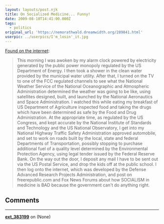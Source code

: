 ```yaml
---
layout: layouts/post.njk
title: On Socialized Medicine... Funny!
date: 2009-08-10T14:41:00.000Z
tags:
  - politics
original_url: 'https://nemorathwald.dreamwidth.org/289841.html'
userpic: ../userpics/I'm_losin'_it.jpg
---
```

[Found on the internet](http://imgur.com/5RkJK.png):

> This morning I was awoken by my alarm clock powered by electricity generated by the public power monopoly regulated by the US Department of Energy. I then took a shower in the clean water provided by the municipal water utility. After that, I turned on the TV to one of the FCC regulated channels to see what the National Weather Service of the National Oceanographic and Atmospheric Administration determined the weather was going to be like, using satellites designed, built, and launched by the National Aeronautics and Space Administration. I watched this while eating my breakfast of US Department of Agriculture inspected food and taking the drugs which have been determined as safe by the Food and Drug Administration. At the appropriate time, as regulated by the US Congress, and kept accurate by the National Institute of Standards and Technology and the US National Observatory, I get into my National Highway Traffic Safety Administration approved automobile, and set to work on roads built by the local, state and federal Departments of Transportation, possibly stopping to purchase additional fuel of a quality level determined by the Environmental Protection Agency, using legal tender issued by the Federal Reserve Bank. On the way out the door, I deposit any mail I have to be sent out via the US Postal Service, and drop the kids off at the public school. I then log onto the internet, which was developed by the Defense Advanced Research Projects Administration, and post on freerepublic.com and Fox News Forums about how SOCIALISM in medicine is BAD because the government can't do anything right.

## Comments

---

**[ext_383199](https://www.dreamwidth.org/users/ext_383199)** on (None)

